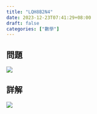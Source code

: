 ```yaml
---
title: "LQH8B2N4"
date: 2023-12-23T07:41:29+08:00
draft: false
categories: ["數學"]
---
```

<!--more-->

## 問題
<img src="/posts/solution/LQH8B2N4-q.png">

## 詳解
<img src="/posts/solution/LQH8B2N4-sol.png">

